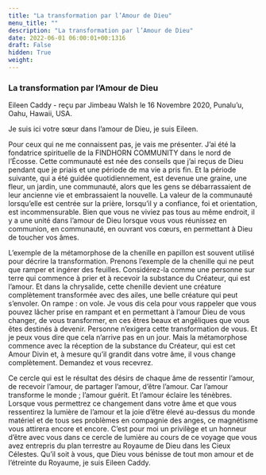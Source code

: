 ```yaml
---
title: "La transformation par l’Amour de Dieu"
menu_title: ""
description: "La transformation par l’Amour de Dieu"
date: 2022-06-01 06:00:01+00:1316
draft: False
hidden: True
weight:
---
```

### La transformation par l’Amour de Dieu

Eileen Caddy - reçu par Jimbeau Walsh le 16 Novembre 2020, Punalu’u, Oahu, Hawaii, USA.

Je suis ici votre sœur dans l’amour de Dieu, je suis Eileen.

Pour ceux qui ne me connaissent pas, je vais me présenter. J’ai été la fondatrice spirituelle de la FINDHORN COMMUNITY dans le nord de l’Écosse. Cette communauté est née des conseils que j’ai reçus de Dieu pendant que je priais et une période de ma vie a pris fin. Et la période suivante, qui a été guidée quotidiennement, est devenue une graine, une fleur, un jardin, une communauté, alors que les gens se débarrassaient de leur ancienne vie et embrassaient la nouvelle. La valeur de la communauté lorsqu’elle est centrée sur la prière, lorsqu’il y a confiance, foi et orientation, est incommensurable. Bien que vous ne viviez pas tous au même endroit, il y a une unité dans l’amour de Dieu lorsque vous vous réunissez en communion, en communauté, en ouvrant vos cœurs, en permettant à Dieu de toucher vos âmes.

L’exemple de la métamorphose de la chenille en papillon est souvent utilisé pour décrire la transformation. Prenons l’exemple de la chenille qui ne peut que ramper et ingérer des feuilles. Considérez-la comme une personne sur terre qui commence à prier et à recevoir la substance du Créateur, qui est l’amour. Et dans la chrysalide, cette chenille devient une créature complètement transformée avec des ailes, une belle créature qui peut s’envoler. On rampe : on vole. Je vous dis cela pour vous rappeler que vous pouvez lâcher prise en rampant et en permettant à l’amour Dieu de vous changer, de vous transformer, en ces êtres beaux et angéliques que vous êtes destinés à devenir. Personne n’exigera cette transformation de vous. Et je peux vous dire que cela n’arrive pas en un jour. Mais la métamorphose commence avec la réception de la substance du Créateur, qui est cet Amour Divin et, à mesure qu’il grandit dans votre âme, il vous change complètement. Demandez et vous recevrez.

Ce cercle qui est le résultat des désirs de chaque âme de ressentir l’amour, de recevoir l’amour, de partager l’amour, d’être l’amour. Car l’amour transforme le monde ; l’amour guérit. Et l’amour éclaire les ténèbres. Lorsque vous permettrez ce changement dans votre âme et que vous ressentirez la lumière de l’amour et la joie d’être élevé au-dessus du monde matériel et de tous ses problèmes en compagnie des anges, ce magnétisme vous attirera encore et encore. C’est pour moi un privilège et un honneur d’être avec vous dans ce cercle de lumière au cours de ce voyage que vous avez entrepris du plan terrestre au Royaume de Dieu dans les Cieux Célestes. Qu’il soit à vous, que Dieu vous bénisse de tout mon amour et de l’étreinte du Royaume, je suis Eileen Caddy.
